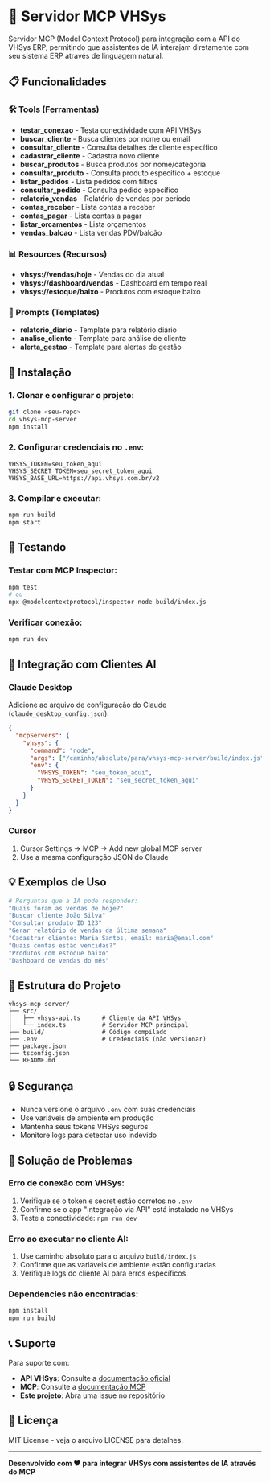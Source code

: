 # 🚀 Servidor MCP VHSys

Servidor MCP (Model Context Protocol) para integração com a API do VHSys ERP, permitindo que assistentes de IA interajam diretamente com seu sistema ERP através de linguagem natural.

## 📋 Funcionalidades

### 🛠️ Tools (Ferramentas)
- **testar_conexao** - Testa conectividade com API VHSys
- **buscar_cliente** - Busca clientes por nome ou email
- **consultar_cliente** - Consulta detalhes de cliente específico
- **cadastrar_cliente** - Cadastra novo cliente
- **buscar_produtos** - Busca produtos por nome/categoria
- **consultar_produto** - Consulta produto específico + estoque
- **listar_pedidos** - Lista pedidos com filtros
- **consultar_pedido** - Consulta pedido específico
- **relatorio_vendas** - Relatório de vendas por período
- **contas_receber** - Lista contas a receber
- **contas_pagar** - Lista contas a pagar
- **listar_orcamentos** - Lista orçamentos
- **vendas_balcao** - Lista vendas PDV/balcão

### 📊 Resources (Recursos)
- **vhsys://vendas/hoje** - Vendas do dia atual
- **vhsys://dashboard/vendas** - Dashboard em tempo real
- **vhsys://estoque/baixo** - Produtos com estoque baixo

### 📝 Prompts (Templates)
- **relatorio_diario** - Template para relatório diário
- **analise_cliente** - Template para análise de cliente
- **alerta_gestao** - Template para alertas de gestão

## 🔧 Instalação

### 1. Clonar e configurar o projeto:

```bash
git clone <seu-repo>
cd vhsys-mcp-server
npm install
```

### 2. Configurar credenciais no `.env`:

```env
VHSYS_TOKEN=seu_token_aqui
VHSYS_SECRET_TOKEN=seu_secret_token_aqui
VHSYS_BASE_URL=https://api.vhsys.com.br/v2
```

### 3. Compilar e executar:

```bash
npm run build
npm start
```

## 🧪 Testando

### Testar com MCP Inspector:

```bash
npm test
# ou
npx @modelcontextprotocol/inspector node build/index.js
```

### Verificar conexão:

```bash
npm run dev
```

## 🔌 Integração com Clientes AI

### Claude Desktop

Adicione ao arquivo de configuração do Claude (`claude_desktop_config.json`):

```json
{
  "mcpServers": {
    "vhsys": {
      "command": "node",
      "args": ["/caminho/absoluto/para/vhsys-mcp-server/build/index.js"],
      "env": {
        "VHSYS_TOKEN": "seu_token_aqui",
        "VHSYS_SECRET_TOKEN": "seu_secret_token_aqui"
      }
    }
  }
}
```

### Cursor

1. Cursor Settings → MCP → Add new global MCP server
2. Use a mesma configuração JSON do Claude

## 💡 Exemplos de Uso

```bash
# Perguntas que a IA pode responder:
"Quais foram as vendas de hoje?"
"Buscar cliente João Silva"
"Consultar produto ID 123"
"Gerar relatório de vendas da última semana"
"Cadastrar cliente: Maria Santos, email: maria@email.com"
"Quais contas estão vencidas?"
"Produtos com estoque baixo"
"Dashboard de vendas do mês"
```

## 📁 Estrutura do Projeto

```
vhsys-mcp-server/
├── src/
│   ├── vhsys-api.ts      # Cliente da API VHSys
│   └── index.ts          # Servidor MCP principal
├── build/                # Código compilado
├── .env                  # Credenciais (não versionar)
├── package.json
├── tsconfig.json
└── README.md
```

## 🔒 Segurança

- Nunca versione o arquivo `.env` com suas credenciais
- Use variáveis de ambiente em produção
- Mantenha seus tokens VHSys seguros
- Monitore logs para detectar uso indevido

## 🐛 Solução de Problemas

### Erro de conexão com VHSys:
1. Verifique se o token e secret estão corretos no `.env`
2. Confirme se o app "Integração via API" está instalado no VHSys
3. Teste a conectividade: `npm run dev`

### Erro ao executar no cliente AI:
1. Use caminho absoluto para o arquivo `build/index.js`
2. Confirme que as variáveis de ambiente estão configuradas
3. Verifique logs do cliente AI para erros específicos

### Dependencies não encontradas:
```bash
npm install
npm run build
```

## 📞 Suporte

Para suporte com:
- **API VHSys**: Consulte a [documentação oficial](https://developers.vhsys.com.br/api/)
- **MCP**: Consulte a [documentação MCP](https://modelcontextprotocol.io/)
- **Este projeto**: Abra uma issue no repositório

## 📄 Licença

MIT License - veja o arquivo LICENSE para detalhes.

---

**Desenvolvido com ❤️ para integrar VHSys com assistentes de IA através do MCP** 